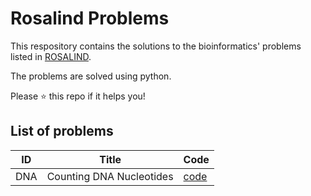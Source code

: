 # Rosalind Problems
This respository contains the solutions to the bioinformatics' problems listed in [ROSALIND](https://rosalind.info/). 

The problems are solved using python.

Please ⭐ this repo if it helps you!

## List of problems
| ID    | Title                      | Code     |
| ----- | -------------------------- | -------- |
| DNA   | Counting DNA Nucleotides   | [code](https://github.com/lamonasapiens/rosalind-problems/blob/main/Bioinformatics%20Stronghold/DNA_Counting_DNA_nucleotides.py)  |

	


